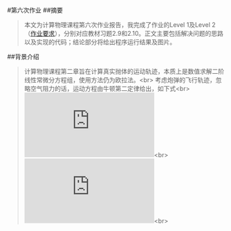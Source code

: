 #第六次作业
##摘要
>本文为计算物理课程第六次作业报告，我完成了作业的Level 1及Level 2（[作业要求](https://github.com/caihao/computational_physics_whu/blob/master/Exercises.md)），分别对应教材习题2.9和2.10。正文主要包括解决问题的思路以及实现的代码；结论部分将给出程序运行结果及图片。

##背景介绍
>计算物理课程第二章旨在计算真实抛体的运动轨迹，本质上是数值求解二阶线性常微分方程组，使用方法仍为欧拉法。<br\>
>考虑炮弹的飞行轨迹，忽略空气阻力的话，运动方程由牛顿第二定律给出，如下式<br\>
![](http://latex.codecogs.com/gif.latex?%5Cfrac%7Bd%5E2x%7D%7Bdt%5E2%7D%3D0)<br\>
![](http://latex.codecogs.com/gif.latex?%5Cfrac%7Bd%5E2y%7D%7Bdt%5E2%7D%3D-g)<br\>
